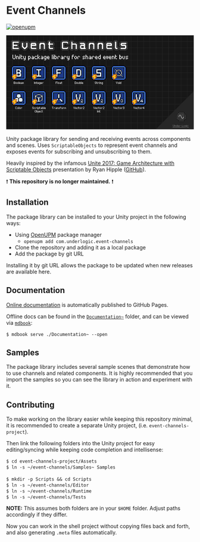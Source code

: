# Event Channels

[![openupm](https://img.shields.io/npm/v/com.underlogic.event-channels?label=openupm&registry_uri=https://package.openupm.com)](https://openupm.com/packages/com.underlogic.event-channels/)

![image](Documentation~/src/images/cover.png)

Unity package library for sending and receiving events across components and scenes.
Uses `ScriptableObjects` to represent event channels and exposes events for subscribing and unsubscribing to them.

Heavily inspired by the infamous [Unite 2017: Game Architecture with Scriptable Objects](https://www.youtube.com/watch?v=raQ3iHhE_Kk) presentation by Ryan Hipple ([GitHub](https://github.com/roboryantron/Unite2017)).

:exclamation: **This repository is no longer maintained.** :exclamation:

## Installation

The package library can be installed to your Unity project in the following ways:

- Using [OpenUPM](https://openupm.com/) package manager
    - `openupm add com.underlogic.event-channels`
- Clone the repository and adding it as a local package
- Add the package by git URL

Installing it by git URL allows the package to be updated when new releases are available here.

## Documentation

[Online documentation](https://underlogic.github.io/event-channels/) is automatically published to GitHub Pages.

Offline docs can be found in the [`Documentation~`](./Documentation~) folder, and can be viewed via [`mdbook`](https://rust-lang.github.io/mdBook/index.html):

```shell
$ mdbook serve ./Documentation~ --open
```

## Samples

The package library includes several sample scenes that demonstrate how to use channels and related components.
It is highly recommended that you import the samples so you can see the library in action and experiment with it.

## Contributing

To make working on the library easier while keeping this repository minimal, it is recommended to create a separate Unity project, (i.e. `event-channels-project`).

Then link the following folders into the Unity project for easy editing/syncing while keeping code completion and intellisense:

```shell
$ cd event-channels-project/Assets
$ ln -s ~/event-channels/Samples~ Samples

$ mkdir -p Scripts && cd Scripts
$ ln -s ~/event-channels/Editor
$ ln -s ~/event-channels/Runtime
$ ln -s ~/event-channels/Tests
```

**NOTE:** This assumes both folders are in your `$HOME` folder. Adjust paths accordingly if they differ.

Now you can work in the shell project without copying files back and forth, and also generating `.meta` files automatically.
